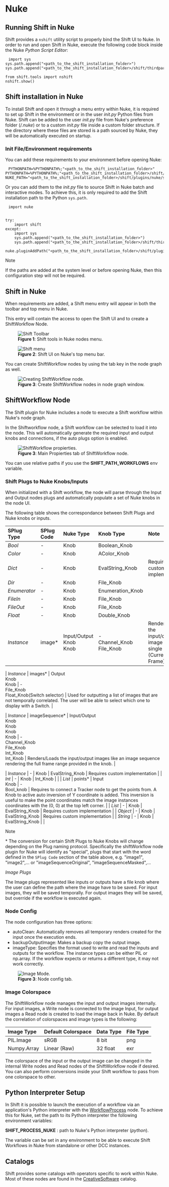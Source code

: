 # Nuke

## Running Shift in Nuke

Shift provides a `nshift` utility script to properly bind the Shift UI to Nuke. In order to run and open Shift in Nuke, execute the following code block inside the Nuke *Python Script Editor*:

<pre><code style="white-space: pre; margin: 20px 0; padding: 10px; box-sizing: border-box;">import sys
sys.path.append("&ltpath_to_the_shift_installation_folder&gt")
sys.path.append("&ltpath_to_the_shift_installation_folder&gt/shift/thirdparty/python/Lib/site-packages")

from shift.tools import nshift
nshift.show()
</code></pre>

## Shift installation in Nuke

To install Shift and open it through a menu entry within Nuke, it is required to set up Shift in the environment or in the user *init.py* Python files from Nuke. Shift can be added to the user *init.py* file from Nuke's preference folder (*<home directory>/.nuke*) or to a custom *init.py* file inside a custom folder structure. If the directory where these files are stored is a path sourced by Nuke, they will be automatically executed on startup.

### Init File/Environment requirements

You can add these requirements to your environment before opening Nuke:

<pre><code style="white-space: pre; margin: 20px 0; padding: 10px; box-sizing: border-box;">PYTHONPATH=&#37;PYTHONPATH&#37;&semi;"&ltpath_to_the_shift_installation_folder&gt"
PYTHONPATH=&#37;PYTHONPATH&#37;&semi;"&ltpath_to_the_shift_installation_folder&gt/shift/thirdparty/python/Lib/site-packages"
NUKE_PATH="&ltpath_to_the_shift_installation_folder&gt/shift/plugins/nuke/startup"&semi;&#37;NUKE_PATH&#37;
</code></pre>

Or you can add them to the *init.py* file to source Shift in Nuke batch and interactive modes. To achieve this, it is only required to add the Shift installation path to the Python `sys.path`.


<pre><code style="white-space: pre; margin: 20px 0; padding: 10px; box-sizing: border-box;">import nuke


try:
    import shift
except:
    import sys
    sys.path.append("&ltpath_to_the_shift_installation_folder&gt")
    sys.path.append("&ltpath_to_the_shift_installation_folder&gt/shift/thirdparty/python/Lib/site-packages")

nuke.pluginAddPath("&ltpath_to_the_shift_installation_folder&gt/shift/plugins/nuke/startup")
</code></pre>

>[!NOTE]
> If the paths are added at the system level or before opening Nuke, then this configuration step will not be required.

## Shift in Nuke

When requirements are added, a Shift menu entry will appear in both the toolbar and top menu in Nuke.


This entry will contain the access to open the Shift UI and to create a ShiftWorkflow Node.

<figure>
      <img src="images/nuke_shift_toolbar.png" alt="Shift Toolbar">
      <figcaption><b>Figure 1</b>: Shift tools in Nuke nodes menu.</figcaption>
</figure>

<figure>
      <img src="images/nuke_shift_menu.png" alt="Shift menu">
      <figcaption><b>Figure 2</b>: Shift UI on Nuke's top menu bar.</figcaption>
</figure>

You can create ShiftWorkflow nodes by using the tab key in the node graph as well.


<figure>
      <img src="images/nuke_shift_search_node.png" alt="Creating ShiftWorkflow node.">
      <figcaption><b>Figure 3</b>: Create ShiftWorkflow nodes in node graph window.</figcaption>
</figure>

## ShiftWorkflow Node

The Shift plugin for Nuke includes a node to execute a Shift workflow within Nuke's node graph.

In the Shiftworkflow node, a Shift workflow can be selected to load it into the node. This will automatically generate the required input and output knobs and connections, if the auto plugs option is enabled.


<figure>
      <img src="images/nuke_shift_node_propierties.png" alt="ShiftWorkflow propierties.">
      <figcaption><b>Figure 3</b>: Main Propierties tab of ShiftWorkflow node.</figcaption>
</figure>

You can use relative paths if you use the **SHIFT_PATH_WORKFLOWS** env variable.

### Shift Plugs to Nuke Knobs/Inputs

When initialized with a Shift workflow, the node will parse through the Input and Output nodes plugs and automatically populate a set of Nuke knobs in the node UI.

The following table shows the correspondance between Shift Plugs and Nuke knobs or inputs.



| SPlug Type   | SPlug Code     | Nuke Type                                        | Knob Type                                                    | Note                                                                                                                                                                                                                                                      |
|:-------------|:---------------|:-------------------------------------------------|:-------------------------------------------------------------|:----------------------------------------------------------------------------------------------------------------------------------------------------------------------------------------------------------------------------------------------------------|
| *Bool*       | -              | Knob                                             | Boolean_Knob                                                 |                                                                                                                                                                                                                                                           |
| *Color*      | -              | Knob                                             | AColor_Knob                                                  |                                                                                                                                                                                                                                                           |
| *Dict*       | -              | Knob                                             | EvalString_Knob                                              | Requires custom implementation                                                                                                                                                                                                                            |
| *Dir*        | -              | Knob                                             | File_Knob                                                    |                                                                                                                                                                                                                                                           |
| *Enumerator* | -              | Knob                                             | Enumeration_Knob                                             |                                                                                                                                                                                                                                                           |
| *FileIn*     | -              | Knob                                             | File_Knob                                                    |                                                                                                                                                                                                                                                           |
| *FileOut*    | -              | Knob                                             | File_Knob                                                    |                                                                                                                                                                                                                                                           |
| *Float*      | -              | Knob                                             | Double_Knob                                                  |                                                                                                                                                                                                                                                           |
| *Instance*   | image*         | Input/Output<br/>Knob<br/>Knob                   | - <br/>Channel_Knob <br/>File_Knob                           | Renders/Loads the input/output image like a single image. (Current Frame)                                                                                                                                                                                             |

| *Instance*   | images*        | Output<br/>Knob<br/>Knob                         | - <br/>File_Knob<br/>Float_Knob(Switch selector)             | Used for outputting a list of images that are not temporally correlated. The user will be able to select which one to display with a Switch.                                                                                              |

| *Instance*   | imageSequence* | Input/Output<br/>Knob<br/>Knob<br/>Knob<br/>Knob | - <br/>Channel_Knob <br/>File_Knob<br/>Int_Knob<br/>Int_Knob | Renders/Loads the input/output images like an image sequence rendering the full frame range provided in the knob.                                                                                                                                                      |

| *Instance*   | -              | Knob                                             | EvalString_Knob                                              | Requires custom implementation                                                                                                                                                                                                                            |
| *Int*        | -              | Knob                                             | Int_Knob                                                     |                                                                                                                                                                                                                                                           |
| *List*       | points*        | Input<br/>Knob                                   | - <br/>Bool_knob                                             | Requires to connect a Tracker node to get the points from. A Knob to active auto inversion of Y coordinate is added. This inversion is useful to make the point coordinates match the image instances coordinates with the (0, 0) at the top left corner. |
| *List*       | -              | Knob                                             | EvalString_Knob                                              | Requires custom implementation                                                                                                                                                                                                                            |
| *Object*     | -              | Knob                                             | EvalString_Knob                                              | Requires custom implementation                                                                                                                                                                                                                            |
| *String*     | -              | Knob                                             | EvalString_Knob                                              |                                                                                                                                                                                                                                                           |

>[!NOTE]
> &#42; The conversion for certain Shift Plugs to Nuke Knobs will change depending on the Plug naming protocol. Specifically the shiftWorkflow node plugin for Nuke will identify as "special", plugs that start with the word defined in the `SPlug Code` section of the table above, e.g. "image1", "image2",... or "imageSequenceOriginal", "imageSequenceMasked",...




*Image Plugs*

The Image plugs represented like inputs or outputs have a file knob where the user can define the path where the image have to be saved.
For input images, they will be saved temporally. For output images they will be saved, but override if the workflow is executed again.

### Node Config

The node configuration has three options:
- autoClean: Automatically removes all temporary renders created for the input once the execution ends.
- backupOutputImage: Makes a backup copy the output image.
- imageType: Specifies the format used to write and read the inputs and outputs for the workflow.  The instance types can be either PIL or np.array.  If the workflow expects or returns a different type, it may not work correctly.

<figure>
      <img src="images/nuke_shift_node_propierties_mode.png" alt="Image Mode.">
      <figcaption><b>Figure 3</b>: Node config tab.</figcaption>
</figure>

### Image Colorspace

The ShiftWorkflow node manages the input and output images internally. For input images, a Write node is connected to the image Input, for output images a Read node is created to load the image back in Nuke.
By default the correlation of colorspaces and image types is the following:

| Image Type    | Default Colorspace | Data Type | File Type |
|:--------------|:-------------------|:----------|:----------|
| PIL.Image     | sRGB               | 8 bit     | png       |
| Numpy.Array   | Linear (Raw)       | 32 float  | exr       |

The colorspace of the input or the output image can be changed in the internal Write nodes and Read nodes of the ShiftWorkflow node if desired.
You can also perform conversions inside your Shift workflow to pass from one colorspace to other.


## Python Interpreter Setup
In Shift it is possible to launch the execution of a workflow via an application's Python interpreter with the [WorkflowProcess](../../reference/nodes/workflow#workflowProcess-node) node. To achieve this for Nuke, set the path to its Python interpreter the following environment variables:

**SHIFT_PROCESS_NUKE** : path to Nuke's Python interpreter (*python*).

The variable can be set in any environment to be able to execute Shift Workflows in Nuke from standalone or other DCC instances.


## Catalogs

Shift provides some catalogs with operators specific to work within Nuke. Most of these nodes are found in the [CreativeSoftware](../../reference/catalogs/shift_catalogs/creativesoftware) catalog. 


<!-- ### Examples
This section is reserved to an example video of how to use Shift in Nuke.
 -->

